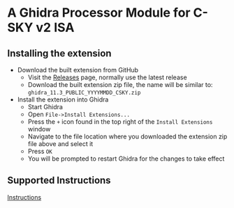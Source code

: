 # A Ghidra Processor Module for C-SKY v2 ISA

## Installing the extension
* Download the built extension from GitHub
  * Visit the [Releases](../../releases) page, normally use the latest release
  * Download the built extension zip file, the name will be similar to:
    `ghidra_11.3_PUBLIC_YYYYMMDD_CSKY.zip`
* Install the extension into Ghidra
  * Start Ghidra
  * Open `File->Install Extensions...`
  * Press the `+` icon found in the top right of the `Install Extensions` window
  * Navigate to the file location where you downloaded the extension zip file
    above and select it
  * Press `OK`
  * You will be prompted to restart Ghidra for the changes to take effect

## Supported Instructions
[Instructions](./Instructions.md)
